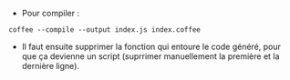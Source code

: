 * Pour compiler :

```
coffee --compile --output index.js index.coffee
```

* Il faut ensuite supprimer la fonction qui entoure le code généré, pour que ça devienne un script (suprrimer manuellement la première et la dernière ligne).
